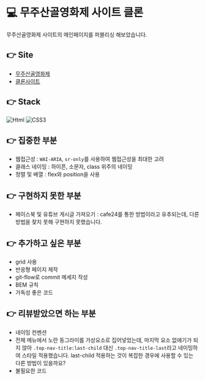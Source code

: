 # 💻 무주산골영화제 사이트 클론

무주산골영화제 사이트의 메인페이지를 퍼블리싱 해보았습니다.

## 👉 Site

- [무주산골영화제](https://www.mjff.or.kr/)
- [클론사이트](https://earnest-semifreddo-cb1248.netlify.app/)

## 👉 Stack

<img alt="Html" src ="https://img.shields.io/badge/HTML-E34F26.svg?&style=for-the-badge&logo=HTML5&logoColor=white"/> <img alt="CSS3" src ="https://img.shields.io/badge/CSS3-FF9933.svg?&style=for-the-badge&logo=CSS3&logoColor=white"/>

## 👉 집중한 부분

- 웹접근성 : `WAI-ARIA`, `sr-only`를 사용하여 웹접근성을 최대한 고려
- 클래스 네이밍 : 하이픈, 소문자, class 위주의 네이밍
- 정렬 및 배열 : flex와 position을 사용

## 👉 구현하지 못한 부분

- 페이스북 및 유튜브 게시글 가져오기 : cafe24를 통한 방법이라고 유추되는데, 다른 방법을 찾지 못해 구현하지 못했습니다.

## 👉 추가하고 싶은 부분

- grid 사용
- 반응형 페이지 제작
- git-flow로 commit 메세지 작성
- BEM 규칙
- 가독성 좋은 코드

## 👉 리뷰받았으면 하는 부분

- 네이밍 컨벤션
- 전체 메뉴에서 노란 동그라미를 가상요소로 집어넣었는데, 마지막 요소 없애기가 되지 않아 `.top-nav-title:last-child` 대신 `.top-nav-title-last`라고 네이밍하여 스타일 적용했습니다. last-child 적용하는 것이 복잡한 경우에 사용할 수 있는 다른 방법이 있을까요?
- 불필요한 코드
